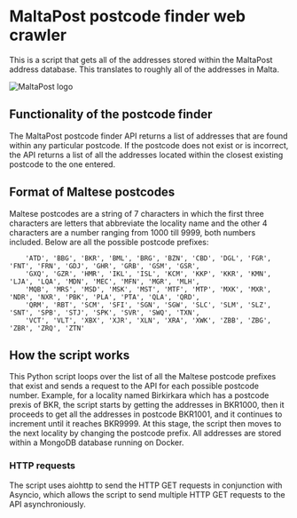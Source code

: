 # MaltaPost postcode finder web crawler
This is a script that gets all of the addresses stored within the MaltaPost address database. This translates to roughly all of the addresses in Malta.

![MaltaPost logo]()

## Functionality of the postcode finder
The MaltaPost postcode finder API returns a list of addresses that are found within any particular postcode. If the postcode does not exist or is incorrect, the API returns a list of all the addresses located within the closest existing postcode to the one entered. 

## Format of Maltese postcodes
Maltese postcodes are a string of 7 characters in which the first three characters are letters that abbreviate the locality name and the other 4 characters are a number ranging from 1000 till 9999, both numbers included. Below are all the possible postcode prefixes:

```
    'ATD', 'BBG', 'BKR', 'BML', 'BRG', 'BZN', 'CBD', 'DGL', 'FGR', 'FNT', 'FRN', 'GDJ', 'GHR', 'GRB', 'GSM', 'GSR',
    'GXQ', 'GZR', 'HMR', 'IKL', 'ISL', 'KCM', 'KKP', 'KKR', 'KMN', 'LJA', 'LQA', 'MDN', 'MEC', 'MFN', 'MGR', 'MLH',
    'MQB', 'MRS', 'MSD', 'MSK', 'MST', 'MTF', 'MTP', 'MXK', 'MXR', 'NDR', 'NXR', 'PBK', 'PLA', 'PTA', 'QLA', 'QRD',
    'QRM', 'RBT', 'SCM', 'SFI', 'SGN', 'SGW', 'SLC', 'SLM', 'SLZ', 'SNT', 'SPB', 'STJ', 'SPK', 'SVR', 'SWQ', 'TXN',
    'VCT', 'VLT', 'XBX', 'XJR', 'XLN', 'XRA', 'XWK', 'ZBB', 'ZBG', 'ZBR', 'ZRQ', 'ZTN'
```

## How the script works
This Python script loops over the list of all the Maltese postcode prefixes that exist and sends a request to the API for each possible postcode number. Example, for a locality named Birkirkara which has a postcode prexis of BKR, the script starts by getting the addresses in BKR1000, then it proceeds to get all the addresses in postcode BKR1001, and it continues to increment until it reaches BKR9999. At this stage, the script then moves to the next locality by changing the postcode prefix. All addresses are stored within a MongoDB database running on Docker.

### HTTP requests
The script uses aiohttp to send the HTTP GET requests in conjunction with Asyncio, which allows the script to send multiple HTTP GET requests to the API asynchroniously.
